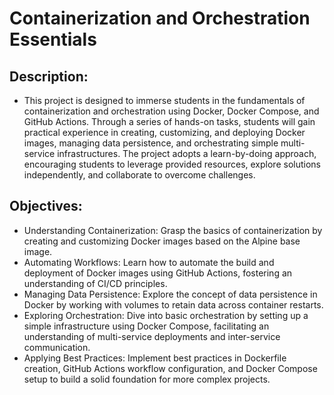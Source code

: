 # Containerization and Orchestration Essentials

## Description:
+ This project is designed to immerse students in the fundamentals of containerization and orchestration using Docker, Docker Compose, and GitHub Actions. Through a series of hands-on tasks, students will gain practical experience in creating, customizing, and deploying Docker images, managing data persistence, and orchestrating simple multi-service infrastructures. The project adopts a learn-by-doing approach, encouraging students to leverage provided resources, explore solutions independently, and collaborate to overcome challenges.

## Objectives:
+ Understanding Containerization: Grasp the basics of containerization by creating and customizing Docker images based on the Alpine base image.
+ Automating Workflows: Learn how to automate the build and deployment of Docker images using GitHub Actions, fostering an understanding of CI/CD principles.
+ Managing Data Persistence: Explore the concept of data persistence in Docker by working with volumes to retain data across container restarts.
+ Exploring Orchestration: Dive into basic orchestration by setting up a simple infrastructure using Docker Compose, facilitating an understanding of multi-service deployments and inter-service communication.
+ Applying Best Practices: Implement best practices in Dockerfile creation, GitHub Actions workflow configuration, and Docker Compose setup to build a solid foundation for more complex projects.
